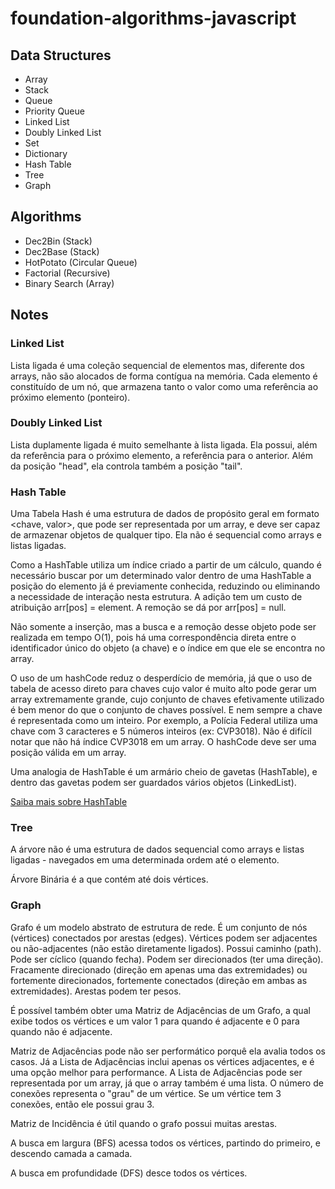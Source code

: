 # foundation-algorithms-javascript

## Data Structures

- Array
- Stack
- Queue
- Priority Queue
- Linked List
- Doubly Linked List
- Set
- Dictionary
- Hash Table
- Tree
- Graph

## Algorithms

- Dec2Bin (Stack)
- Dec2Base (Stack)
- HotPotato (Circular Queue)
- Factorial (Recursive)
- Binary Search (Array)

## Notes

### Linked List

Lista ligada é uma coleção sequencial de elementos mas, diferente dos arrays, não são alocados de forma contígua na memória. Cada elemento é constituído de um nó, que armazena tanto o valor como uma referência ao próximo elemento (ponteiro).

### Doubly Linked List

Lista duplamente ligada é muito semelhante à lista ligada. Ela possui, além da referência para o próximo elemento, a referência para o anterior. Além da posição "head", ela controla também a posição "tail".

### Hash Table

Uma Tabela Hash é uma estrutura de dados de propósito geral em formato <chave, valor>, que pode ser representada por um array, e deve ser capaz de armazenar objetos de qualquer tipo. Ela não é sequencial como arrays e listas ligadas.

Como a HashTable utiliza um índice criado a partir de um cálculo, quando é necessário buscar por um determinado valor dentro de uma HashTable a posição do elemento já é previamente conhecida, reduzindo ou eliminando a necessidade de interação nesta estrutura. A adição tem um custo de atribuição arr[pos] = element. A remoção se dá por arr[pos] = null.

Não somente a inserção, mas a busca e a remoção desse objeto pode ser realizada em tempo O(1), pois há uma correspondência direta entre o identificador único do objeto (a chave) e o índice em que ele se encontra no array.

O uso de um hashCode reduz o desperdício de memória, já que o uso de tabela de acesso direto para chaves cujo valor é muito alto pode gerar um array extremamente grande, cujo conjunto de chaves efetivamente utilizado é bem menor do que o conjunto de chaves possível. E nem sempre a chave é representada como um inteiro. Por exemplo, a Polícia Federal utiliza uma chave com 3 caracteres e 5 números inteiros (ex: CVP3018). Não é difícil notar que não há índice CVP3018 em um array. O hashCode deve ser uma posição válida em um array.

Uma analogia de HashTable é um armário cheio de gavetas (HashTable), e dentro das gavetas podem ser guardados vários objetos (LinkedList).

[Saiba mais sobre HashTable](https://joaoarthurbm.github.io/eda/posts/hashtable/)

### Tree

A árvore não é uma estrutura de dados sequencial como arrays e listas ligadas - navegados em uma determinada ordem até o elemento.

Árvore Binária é a que contém até dois vértices.

### Graph

Grafo é um modelo abstrato de estrutura de rede. É um conjunto de nós (vértices) conectados por arestas (edges). Vértices podem ser adjacentes ou não-adjacentes (não estão diretamente ligados). Possui caminho (path). Pode ser cíclico (quando fecha). Podem ser direcionados (ter uma direção). Fracamente direcionado (direção em apenas uma das extremidades) ou fortemente direcionados, fortemente conectados (direção em ambas as extremidades). Arestas podem ter pesos.

É possível também obter uma Matriz de Adjacências de um Grafo, a qual exibe todos os vértices e um valor 1 para quando é adjacente e 0 para quando não é adjacente. 

Matriz de Adjacências pode não ser performático porquê ela avalia todos os casos. Já a Lista de Adjacências inclui apenas os vértices adjacentes, e é uma opção melhor para performance. A Lista de Adjacências pode ser representada por um array, já que o array também é uma lista. O número de conexões representa o "grau" de um vértice. Se um vértice tem 3 conexões, então ele possui grau 3.

Matriz de Incidência é útil quando o grafo possui muitas arestas.

A busca em largura (BFS) acessa todos os vértices, partindo do primeiro, e descendo camada a camada.

A busca em profundidade (DFS) desce todos os vértices.